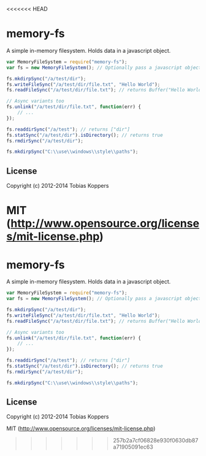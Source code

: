 <<<<<<< HEAD
# memory-fs

A simple in-memory filesystem. Holds data in a javascript object.

``` javascript
var MemoryFileSystem = require("memory-fs");
var fs = new MemoryFileSystem(); // Optionally pass a javascript object

fs.mkdirpSync("/a/test/dir");
fs.writeFileSync("/a/test/dir/file.txt", "Hello World");
fs.readFileSync("/a/test/dir/file.txt"); // returns Buffer("Hello World")

// Async variants too
fs.unlink("/a/test/dir/file.txt", function(err) {
	// ...
});

fs.readdirSync("/a/test"); // returns ["dir"]
fs.statSync("/a/test/dir").isDirectory(); // returns true
fs.rmdirSync("/a/test/dir");

fs.mkdirpSync("C:\\use\\windows\\style\\paths");
```

## License

Copyright (c) 2012-2014 Tobias Koppers

MIT (http://www.opensource.org/licenses/mit-license.php)
=======
# memory-fs

A simple in-memory filesystem. Holds data in a javascript object.

``` javascript
var MemoryFileSystem = require("memory-fs");
var fs = new MemoryFileSystem(); // Optionally pass a javascript object

fs.mkdirpSync("/a/test/dir");
fs.writeFileSync("/a/test/dir/file.txt", "Hello World");
fs.readFileSync("/a/test/dir/file.txt"); // returns Buffer("Hello World")

// Async variants too
fs.unlink("/a/test/dir/file.txt", function(err) {
	// ...
});

fs.readdirSync("/a/test"); // returns ["dir"]
fs.statSync("/a/test/dir").isDirectory(); // returns true
fs.rmdirSync("/a/test/dir");

fs.mkdirpSync("C:\\use\\windows\\style\\paths");
```

## License

Copyright (c) 2012-2014 Tobias Koppers

MIT (http://www.opensource.org/licenses/mit-license.php)
>>>>>>> 257b2a7cf06828e930f0630db87a71905091ec63
